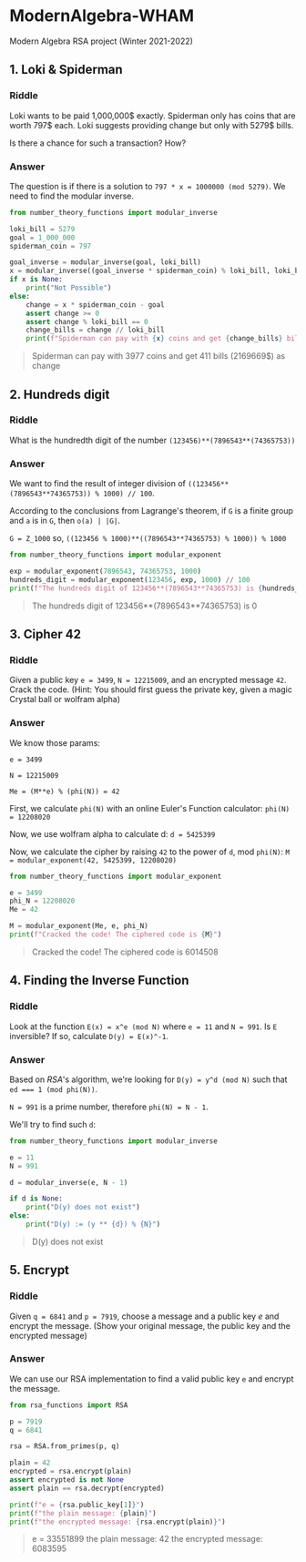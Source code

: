 # ModernAlgebra-WHAM

Modern Algebra RSA project (Winter 2021-2022)

## 1. Loki & Spiderman

### Riddle

Loki wants to be paid 1,000,000$ exactly. Spiderman only has coins that are worth 797$ each. Loki suggests providing change but only with 5279$ bills.

Is there a chance for such a transaction? How?

### Answer

The question is if there is a solution to `797 * x = 1000000 (mod 5279)`. We need to find the modular inverse.

```python
from number_theory_functions import modular_inverse

loki_bill = 5279
goal = 1_000_000
spiderman_coin = 797

goal_inverse = modular_inverse(goal, loki_bill)
x = modular_inverse((goal_inverse * spiderman_coin) % loki_bill, loki_bill)
if x is None:
    print("Not Possible")
else:
    change = x * spiderman_coin - goal
    assert change >= 0
    assert change % loki_bill == 0
    change_bills = change // loki_bill
    print(f"Spiderman can pay with {x} coins and get {change_bills} bills ({change}$) as change")
```

> Spiderman can pay with 3977 coins and get 411 bills (2169669$) as change

## 2. Hundreds digit

### Riddle

What is the hundredth digit of the number `(123456)**(7896543**(74365753))`

### Answer

We want to find the result of integer division of `((123456**(7896543**74365753)) % 1000) // 100`.

According to the conclusions from Lagrange's theorem, if `G` is a finite group and `a` is in `G`, then `o(a) | |G|`.

`G = Z_1000` so,
`((123456 % 1000)**((7896543**74365753) % 1000)) % 1000`

```python
from number_theory_functions import modular_exponent

exp = modular_exponent(7896543, 74365753, 1000)
hundreds_digit = modular_exponent(123456, exp, 1000) // 100
print(f"The hundreds digit of 123456**(7896543**74365753) is {hundreds_digit}")
```

> The hundreds digit of 123456**(7896543**74365753) is 0

## 3. Cipher 42

### Riddle

Given a public key `e = 3499`, `N = 12215009`, and an encrypted message `42`. Crack the code.
(Hint: You should first guess the private key, given a magic Crystal ball or wolfram alpha)

### Answer

We know those params:

`e = 3499`

`N = 12215009`

`Me = (M**e) % (phi(N)) = 42`

First, we calculate `phi(N)` with an online Euler's Function calculator:
`phi(N) = 12208020`

Now, we use wolfram alpha to calculate d:
`d = 5425399`

Now, we calculate the cipher by raising `42` to the power of `d`, mod `phi(N)`:
`M = modular_exponent(42, 5425399, 12208020)`

```python
from number_theory_functions import modular_exponent

e = 3499
phi_N = 12208020
Me = 42

M = modular_exponent(Me, e, phi_N)
print(f"Cracked the code! The ciphered code is {M}")
```

> Cracked the code! The ciphered code is 6014508

## 4. Finding the Inverse Function

### Riddle

Look at the function `E(x) = x^e (mod N)` where `e = 11` and `N = 991`.
Is `E` inversible? If so, calculate `D(y) = E(x)^-1`.

### Answer

Based on _RSA_'s algorithm, we're looking for `D(y) = y^d (mod N)` such that `ed === 1 (mod phi(N))`.

`N = 991` is a prime number, therefore `phi(N) = N - 1`.

We'll try to find such `d`:

```python
from number_theory_functions import modular_inverse

e = 11
N = 991

d = modular_inverse(e, N - 1)

if d is None:
    print("D(y) does not exist")
else:
    print("D(y) := (y ** {d}) % {N}")
```

> D(y) does not exist

## 5. Encrypt

### Riddle

Given `q = 6841` and `p = 7919`, choose a message and a public key $e$ and encrypt the message.
(Show your original message, the public key and the encrypted message)

### Answer

We can use our RSA implementation to find a valid public key `e` and encrypt the message.

```python
from rsa_functions import RSA

p = 7919
q = 6841

rsa = RSA.from_primes(p, q)

plain = 42
encrypted = rsa.encrypt(plain)
assert encrypted is not None
assert plain == rsa.decrypt(encrypted)

print(f"e = {rsa.public_key[1]}")
print(f"the plain message: {plain}")
print(f"the encrypted message: {rsa.encrypt(plain)}")
```

> e = 33551899
> the plain message: 42
> the encrypted message: 6083595
